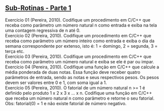 ## [Sub-Rotinas - Parte 1]()
Exercício 01 (Pereira, 2010). Codifique um procedimento em C/C++ que receba como parâmetro um número natural n como entrada e exiba na tela uma contagem regressiva de n até 0.<br>
Exercício 02 (Pereira, 2010). Codifique um procedimento em C/C++ que receba como parâmetro um número inteiro como entrada e exiba o dia da semana correspondente por extenso, isto é: 1 = domingo, 2 = segunda, 3 = terça etc.<br>
Exercício 03 (Pereira, 2010). Codifique um procedimento em C/C++ que receba como parâmetro um número natural e exiba se ele é par ou impar.<br>
Exercício 04 (Pereira, 2010). Codifique uma função em C/C++ que calcule a média ponderada de duas notas. Essa função deve receber quatro parâmetros de entrada, sendo as notas e seus respectivos pesos. Os pesos devem ser valores entre 0 e 1, com soma igual a 1.<br>
Exercício 05 (Pereira, 2010). O fatorial de um número natural n >= 1 é definido pelo produto 1 x 2 x 3 x ... x n. Codifique uma função em C/C++ que receba um número natural n como parâmetro e retorne o seu fatorial. Obs: fatorial(0) = 1 e não existe fatorial de número negativo. <br>